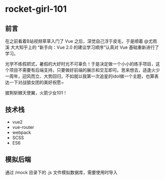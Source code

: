 # rocket-girl-101

## 前言

在之前看着B站视频草草入门了 Vue 之后，深觉自己浮于皮毛，于是顺着 @尤雨溪 大大知乎上的 “新手向：Vue 2.0 的建议学习顺序”认真对 Vue 基础重新进行了学习。

光学不练假把式，暑假的大好时光不可辜负！于是决定做一个小小的练手项目，这个项目不需要有后端支持，只要做好前端的展示和交互即可。思来想去，适逢火少一周年，迎风而立、大势回归，不如就以我第一次追星的idol做一个主题，也算表达一下对战狼女团的美好祝愿~

披荆斩棘天使翼，火箭少女101！

## 技术栈

- vue2
- vue-router
- webpack
- SCSS
- ES6

## 模拟后端

通过 /mock 目录下的 .js 文件模拟数据库，需要使用时导入
